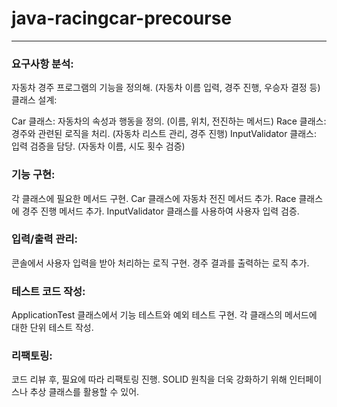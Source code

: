 # java-racingcar-precourse

---

### 요구사항 분석:

자동차 경주 프로그램의 기능을 정의해. (자동차 이름 입력, 경주 진행, 우승자 결정 등)
클래스 설계:

Car 클래스: 자동차의 속성과 행동을 정의. (이름, 위치, 전진하는 메서드)
Race 클래스: 경주와 관련된 로직을 처리. (자동차 리스트 관리, 경주 진행)
InputValidator 클래스: 입력 검증을 담당. (자동차 이름, 시도 횟수 검증)
### 기능 구현:

각 클래스에 필요한 메서드 구현.
Car 클래스에 자동차 전진 메서드 추가.
Race 클래스에 경주 진행 메서드 추가.
InputValidator 클래스를 사용하여 사용자 입력 검증.
### 입력/출력 관리:

콘솔에서 사용자 입력을 받아 처리하는 로직 구현.
경주 결과를 출력하는 로직 추가.
### 테스트 코드 작성:

ApplicationTest 클래스에서 기능 테스트와 예외 테스트 구현.
각 클래스의 메서드에 대한 단위 테스트 작성.

### 리팩토링:

코드 리뷰 후, 필요에 따라 리팩토링 진행.
SOLID 원칙을 더욱 강화하기 위해 인터페이스나 추상 클래스를 활용할 수 있어.